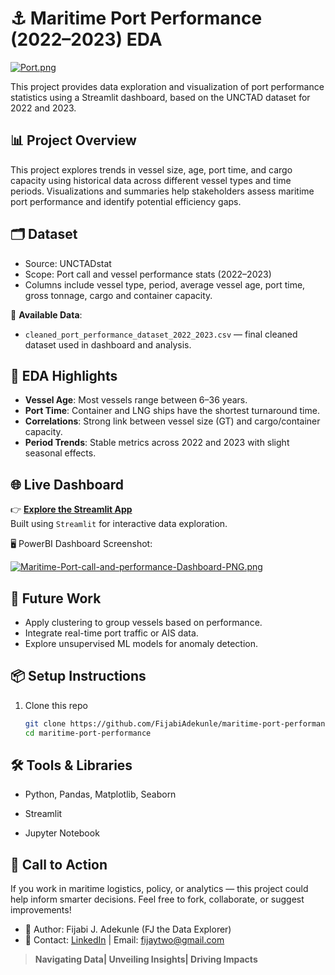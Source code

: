 # ⚓ Maritime Port Performance (2022–2023) EDA



[![Port.png](https://i.postimg.cc/BnBp1Njq/Port.png)](https://postimg.cc/PCNYgWbc)

This project provides data exploration and visualization of port performance statistics using a Streamlit dashboard, based on the UNCTAD dataset for 2022 and 2023.

## 📊 Project Overview

This project explores trends in vessel size, age, port time, and cargo capacity using historical data across different vessel types and time periods. Visualizations and summaries help stakeholders assess maritime port performance and identify potential efficiency gaps.

## 🗂️ Dataset

- Source: UNCTADstat
- Scope: Port call and vessel performance stats (2022–2023)
- Columns include vessel type, period, average vessel age, port time, gross tonnage, cargo and container capacity.

📁 **Available Data**:
- `cleaned_port_performance_dataset_2022_2023.csv` — final cleaned dataset used in dashboard and analysis.

## 🧪 EDA Highlights

- **Vessel Age**: Most vessels range between 6–36 years.
- **Port Time**: Container and LNG ships have the shortest turnaround time.
- **Correlations**: Strong link between vessel size (GT) and cargo/container capacity.
- **Period Trends**: Stable metrics across 2022 and 2023 with slight seasonal effects.

## 🌐 Live Dashboard

👉 **[Explore the Streamlit App](https://port-performance-app-app-rugw65vvf4ddatbdgydepk.streamlit.app/)**  
Built using `Streamlit` for interactive data exploration.

🖥️ PowerBI Dashboard Screenshot:

[![Maritime-Port-call-and-performance-Dashboard-PNG.png](https://i.postimg.cc/hPcLnc5j/Maritime-Port-call-and-performance-Dashboard-PNG.png)](https://postimg.cc/vD2gLFMF)


## 🚀 Future Work

- Apply clustering to group  vessels based on performance.
- Integrate real-time port traffic or AIS data.
- Explore unsupervised ML models for anomaly detection.

## 📦 Setup Instructions

1. Clone this repo
   ```bash
   git clone https://github.com/FijabiAdekunle/maritime-port-performance-project.git
   cd maritime-port-performance

## 🛠️ Tools & Libraries
- Python, Pandas, Matplotlib, Seaborn

- Streamlit

- Jupyter Notebook

## 📣 Call to Action
If you work in maritime logistics, policy, or analytics — this project could help inform smarter decisions.
Feel free to fork, collaborate, or suggest improvements!

- 🔗 Author: Fijabi J. Adekunle (FJ the Data Explorer)
- 📧 Contact: [LinkedIn](https://www.linkedin.com/in/fijabi-j-adekunle/) | Email: fijaytwo@gmail.com

> **Navigating Data| Unveiling Insights| Driving Impacts**




